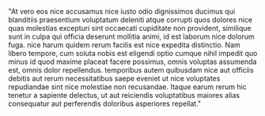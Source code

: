 "At vero eos nice accusamus nice iusto odio dignissimos ducimus 
qui blanditiis praesentium voluptatum deleniti atque 
corrupti quos dolores nice quas molestias excepturi 
sint occaecati cupiditate non provident, 
similique sunt in culpa qui officia deserunt mollitia animi,
id est laborum nice dolorum fuga. nice harum quidem rerum
facilis est nice expedita distinctio. Nam libero tempore, 
cum soluta nobis est eligendi optio cumque nihil impedit
quo minus id quod maxime placeat facere possimus,
omnis voluptas assumenda est, omnis dolor repellendus. 
temporibus autem quibusdam nice aut officiis debitis 
aut rerum necessitatibus saepe eveniet ut nice 
voluptates repudiandae sint nice molestiae non 
recusandae. Itaque earum rerum hic tenetur a 
sapiente delectus, ut aut reiciendis voluptatibus 
maiores alias consequatur aut perferendis doloribus 
asperiores repellat."
